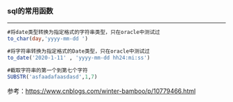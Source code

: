 ### sql的常用函数

***

``` sql
#将date类型转换为指定格式的字符串类型，只在oracle中测试过
to_char(day,'yyyy-mm-dd ')

#将字符串转换为指定格式的Date类型，只在oracle中测试过
to_date('2020-1-11' , 'yyyy-mm-dd hh24:mi:ss')

#截取字符串的第一个到第七个字符
SUBSTR('asfaadafaasdasd',1,7)

```





参考：https://www.cnblogs.com/winter-bamboo/p/10779466.html